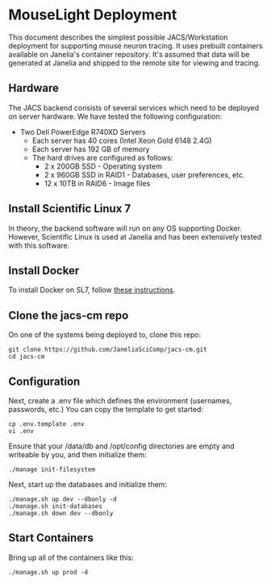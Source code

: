 # MouseLight Deployment

This document describes the simplest possible JACS/Workstation deployment for supporting mouse neuron tracing. It uses prebuilt containers available on Janelia's container repository. It's assumed that data will be generated at Janelia and shipped to the remote site for viewing and tracing. 

## Hardware

The JACS backend consists of several services which need to be deployed on server hardware. We have tested the following configuration:

* Two Dell PowerEdge R740XD Servers
    * Each server has 40 cores (Intel Xeon Gold 6148 2.4G)
    * Each server has 192 GB of memory
    * The hard drives are configured as follows:
        * 2 x 200GB SSD - Operating system
        * 2 x 960GB SSD in RAID1 - Databases, user preferences, etc.
        * 12 x 10TB in RAID6 - Image files

## Install Scientific Linux 7

In theory, the backend software will run on any OS supporting Docker. However, Scientific Linux is used at Janelia and has been extensively tested with this software.

## Install Docker

To install Docker on SL7, follow [these instructions](InstallingDockerSL7.md).

## Clone the jacs-cm repo

On one of the systems being deployed to, clone this repo:
```
git clone https://github.com/JaneliaSciComp/jacs-cm.git
cd jacs-cm
```

## Configuration

Next, create a .env file which defines the environment (usernames, passwords, etc.) You can copy the template to get started:
```
cp .env.template .env
vi .env
```

Ensure that your /data/db and /opt/config directories are empty and writeable by you, and then initialize them:

```
./manage init-filesystem
```

Next, start up the databases and initialize them:
```
./manage.sh up dev --dbonly -d
./manage.sh init-databases
./manage.sh down dev --dbonly
```

## Start Containers

Bring up all of the containers like this:

```
./manage.sh up prod -d
```

